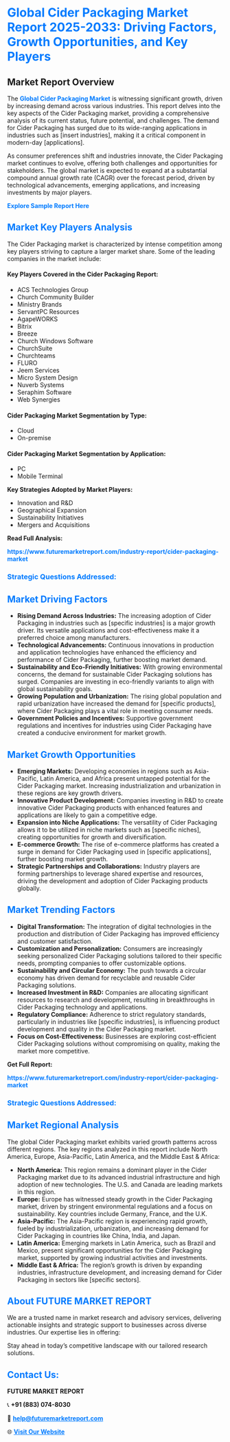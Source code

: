 <h1 style="color: #007BFF;">Global Cider Packaging Market Report 2025-2033: Driving Factors, Growth Opportunities, and Key Players</h1>

<section id="overview">
<h2>Market Report Overview</h2>
<p>The <a href="https://www.futuremarketreport.com/industry-report/cider-packaging-market" style="color: #007BFF; text-decoration: none;"><strong>Global Cider Packaging Market</strong></a> is witnessing significant growth, driven by increasing demand across various industries. This report delves into the key aspects of the Cider Packaging market, providing a comprehensive analysis of its current status, future potential, and challenges. The demand for Cider Packaging has surged due to its wide-ranging applications in industries such as [insert industries], making it a critical component in modern-day [applications].</p>
<p>As consumer preferences shift and industries innovate, the Cider Packaging market continues to evolve, offering both challenges and opportunities for stakeholders. The global market is expected to expand at a substantial compound annual growth rate (CAGR) over the forecast period, driven by technological advancements, emerging applications, and increasing investments by major players.</p>
</section>

<section id="overview">
<p><a href="https://www.futuremarketreport.com/request-sample/reportId=32169" style="color: #007BFF; text-decoration: none;"><strong>Explore Sample Report Here</strong></a></p>
</section>

<section id="key-players">
<h2 style="color: #007BFF;">Market Key Players Analysis</h2>
<p>The Cider Packaging market is characterized by intense competition among key players striving to capture a larger market share. Some of the leading companies in the market include:</p>
<h4>Key Players Covered in the Cider Packaging Report:</h4>
<ul><li>ACS Technologies Group</li><li>Church Community Builder</li><li>Ministry Brands</li><li>ServantPC Resources</li><li>AgapeWORKS</li><li>Bitrix</li><li>Breeze</li><li>Church Windows Software</li><li>ChurchSuite</li><li>Churchteams</li><li>FLURO</li><li>Jeem Services</li><li>Micro System Design</li><li>Nuverb Systems</li><li>Seraphim Software</li><li>Web Synergies</li></ul>
<h4>Cider Packaging Market Segmentation by Type:</h4>
<ul><li>Cloud</li><li>On-premise</li></ul>

<h4>Cider Packaging Market Segmentation by Application:</h4>
<ul><li>PC</li><li>Mobile Terminal</li></ul>
<p><strong>Key Strategies Adopted by Market Players:</strong></p>
<ul>
<li>Innovation and R&D</li>
<li>Geographical Expansion</li>
<li>Sustainability Initiatives</li>
<li>Mergers and Acquisitions</li>
</ul>
</section>

<section>
<p><strong>Read Full Analysis: </strong></p><a href="https://www.futuremarketreport.com/industry-report/cider-packaging-market" style="color: #007BFF; text-decoration: none;"><strong>https://www.futuremarketreport.com/industry-report/cider-packaging-market</strong></a>
<h3 style="color: #007BFF;">Strategic Questions Addressed:</h3>
</section>

<section id="driving-factors">
<h2 style="color: #007BFF;">Market Driving Factors</h2>
<ul>
<li><strong>Rising Demand Across Industries:</strong> The increasing adoption of Cider Packaging in industries such as [specific industries] is a major growth driver. Its versatile applications and cost-effectiveness make it a preferred choice among manufacturers.</li>
<li><strong>Technological Advancements:</strong> Continuous innovations in production and application technologies have enhanced the efficiency and performance of Cider Packaging, further boosting market demand.</li>
<li><strong>Sustainability and Eco-Friendly Initiatives:</strong> With growing environmental concerns, the demand for sustainable Cider Packaging solutions has surged. Companies are investing in eco-friendly variants to align with global sustainability goals.</li>
<li><strong>Growing Population and Urbanization:</strong> The rising global population and rapid urbanization have increased the demand for [specific products], where Cider Packaging plays a vital role in meeting consumer needs.</li>
<li><strong>Government Policies and Incentives:</strong> Supportive government regulations and incentives for industries using Cider Packaging have created a conducive environment for market growth.</li>
</ul>
</section>

<section id="growth-opportunities">
<h2 style="color: #007BFF;">Market Growth Opportunities</h2>
<ul>
<li><strong>Emerging Markets:</strong> Developing economies in regions such as Asia-Pacific, Latin America, and Africa present untapped potential for the Cider Packaging market. Increasing industrialization and urbanization in these regions are key growth drivers.</li>
<li><strong>Innovative Product Development:</strong> Companies investing in R&D to create innovative Cider Packaging products with enhanced features and applications are likely to gain a competitive edge.</li>
<li><strong>Expansion into Niche Applications:</strong> The versatility of Cider Packaging allows it to be utilized in niche markets such as [specific niches], creating opportunities for growth and diversification.</li>
<li><strong>E-commerce Growth:</strong> The rise of e-commerce platforms has created a surge in demand for Cider Packaging used in [specific applications], further boosting market growth.</li>
<li><strong>Strategic Partnerships and Collaborations:</strong> Industry players are forming partnerships to leverage shared expertise and resources, driving the development and adoption of Cider Packaging products globally.</li>
</ul>
</section>

<section id="trending-factors">
<h2 style="color: #007BFF;">Market Trending Factors</h2>
<ul>
<li><strong>Digital Transformation:</strong> The integration of digital technologies in the production and distribution of Cider Packaging has improved efficiency and customer satisfaction.</li>
<li><strong>Customization and Personalization:</strong> Consumers are increasingly seeking personalized Cider Packaging solutions tailored to their specific needs, prompting companies to offer customizable options.</li>
<li><strong>Sustainability and Circular Economy:</strong> The push towards a circular economy has driven demand for recyclable and reusable Cider Packaging solutions.</li>
<li><strong>Increased Investment in R&D:</strong> Companies are allocating significant resources to research and development, resulting in breakthroughs in Cider Packaging technology and applications.</li>
<li><strong>Regulatory Compliance:</strong> Adherence to strict regulatory standards, particularly in industries like [specific industries], is influencing product development and quality in the Cider Packaging market.</li>
<li><strong>Focus on Cost-Effectiveness:</strong> Businesses are exploring cost-efficient Cider Packaging solutions without compromising on quality, making the market more competitive.</li>
</ul>
</section>

<section>
<p><strong>Get Full Report: </strong></p><a href="https://www.futuremarketreport.com/industry-report/cider-packaging-market" style="color: #007BFF; text-decoration: none;"><strong>https://www.futuremarketreport.com/industry-report/cider-packaging-market</strong></a>
<h3 style="color: #007BFF;">Strategic Questions Addressed:</h3>
</section>


<section id="regional-analysis">
<h2 style="color: #007BFF;">Market Regional Analysis</h2>
<p>The global Cider Packaging market exhibits varied growth patterns across different regions. The key regions analyzed in this report include North America, Europe, Asia-Pacific, Latin America, and the Middle East & Africa:</p>
<ul>
<li><strong>North America:</strong> This region remains a dominant player in the Cider Packaging market due to its advanced industrial infrastructure and high adoption of new technologies. The U.S. and Canada are leading markets in this region.</li>
<li><strong>Europe:</strong> Europe has witnessed steady growth in the Cider Packaging market, driven by stringent environmental regulations and a focus on sustainability. Key countries include Germany, France, and the U.K.</li>
<li><strong>Asia-Pacific:</strong> The Asia-Pacific region is experiencing rapid growth, fueled by industrialization, urbanization, and increasing demand for Cider Packaging in countries like China, India, and Japan.</li>
<li><strong>Latin America:</strong> Emerging markets in Latin America, such as Brazil and Mexico, present significant opportunities for the Cider Packaging market, supported by growing industrial activities and investments.</li>
<li><strong>Middle East & Africa:</strong> The region’s growth is driven by expanding industries, infrastructure development, and increasing demand for Cider Packaging in sectors like [specific sectors].</li>
</ul>
</section>

<footer>
<h2 style="color: #007BFF;">About FUTURE MARKET REPORT</h2>
<p>We are a trusted name in market research and advisory services, delivering actionable insights and strategic support to businesses across diverse industries. Our expertise lies in offering:</p>

<p>Stay ahead in today’s competitive landscape with our tailored research solutions.</p>

<h2 style="color: #007BFF;">Contact Us:</h2>
<p><strong>FUTURE MARKET REPORT</strong></p>
<p>📞 <strong>+91 (883) 074-8030</strong></p>
<p>📧 <strong><a href="mailto:help@futuremarketreport.com" style="color: #007BFF;">help@futuremarketreport.com</a></strong></p>
<p>🌐 <strong><a href="https://www.futuremarketreport.com/" style="color: #007BFF;">Visit Our Website</a></strong></p>
</footer>